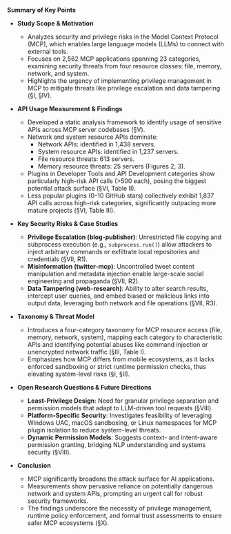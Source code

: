 **Summary of Key Points**

- **Study Scope & Motivation**  
  - Analyzes security and privilege risks in the Model Context Protocol (MCP), which enables large language models (LLMs) to connect with external tools.  
  - Focuses on 2,562 MCP applications spanning 23 categories, examining security threats from four resource classes: file, memory, network, and system.  
  - Highlights the urgency of implementing privilege management in MCP to mitigate threats like privilege escalation and data tampering (§I, §IV).

- **API Usage Measurement & Findings**  
  - Developed a static analysis framework to identify usage of sensitive APIs across MCP server codebases (§V).  
  - Network and system resource APIs dominate:
    - Network APIs: identified in 1,438 servers.  
    - System resource APIs: identified in 1,237 servers.  
    - File resource threats: 613 servers.  
    - Memory resource threats: 25 servers (Figures 2, 3).  
  - Plugins in Developer Tools and API Development categories show particularly high-risk API calls (>500 each), posing the biggest potential attack surface (§VI, Table II).  
  - Less popular plugins (0–10 GitHub stars) collectively exhibit 1,837 API calls across high-risk categories, significantly outpacing more mature projects (§VI, Table III).  

- **Key Security Risks & Case Studies**  
  - **Privilege Escalation (blog-publisher)**: Unrestricted file copying and subprocess execution (e.g., `subprocess.run()`) allow attackers to inject arbitrary commands or exfiltrate local repositories and credentials (§VII, R1).  
  - **Misinformation (twitter-mcp)**: Uncontrolled tweet content manipulation and metadata injection enable large-scale social engineering and propaganda (§VII, R2).  
  - **Data Tampering (web-research)**: Ability to alter search results, intercept user queries, and embed biased or malicious links into output data, leveraging both network and file operations (§VII, R3).

- **Taxonomy & Threat Model**  
  - Introduces a four-category taxonomy for MCP resource access (file, memory, network, system), mapping each category to characteristic APIs and identifying potential abuses like command injection or unencrypted network traffic (§III, Table I).  
  - Emphasizes how MCP differs from mobile ecosystems, as it lacks enforced sandboxing or strict runtime permission checks, thus elevating system-level risks (§I, §II).

- **Open Research Questions & Future Directions**  
  - **Least-Privilege Design**: Need for granular privilege separation and permission models that adapt to LLM-driven tool requests (§VIII).  
  - **Platform-Specific Security**: Investigates feasibility of leveraging Windows UAC, macOS sandboxing, or Linux namespaces for MCP plugin isolation to reduce system-level threats.  
  - **Dynamic Permission Models**: Suggests context- and intent-aware permission granting, bridging NLP understanding and systems security (§VIII).

- **Conclusion**  
  - MCP significantly broadens the attack surface for AI applications.  
  - Measurements show pervasive reliance on potentially dangerous network and system APIs, prompting an urgent call for robust security frameworks.  
  - The findings underscore the necessity of privilege management, runtime policy enforcement, and formal trust assessments to ensure safer MCP ecosystems (§X).